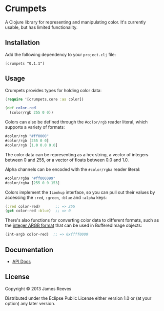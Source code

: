 # Crumpets

A Clojure library for representing and manipulating color. It's
currently usable, but has limited functionality.

## Installation

Add the following dependency to your `project.clj` file:

    [crumpets "0.1.1"]

## Usage

Crumpets provides types for holding color data:

```clojure
(require '[crumpets.core :as color])

(def color-red
  (color/rgb 255 0 0))
```

Colors can also be defined through the `#color/rgb` reader literal,
which supports a variety of formats:

```clojure
#color/rgb "#ff0000"
#color/rgb [255 0 0]
#color/rgb [1.0 0.0 0.0]
```

The color data can be representing as a hex string, a vector of
integers between 0 and 255, or a vector of floats between 0.0 and 1.0.

Alpha channels can be encoded with the `#color/rgba` reader literal:

```clojure
#color/rgba "#ff000099"
#color/rgba [255 0 0 153]
```

Colors implement the `ILookup` interface, so you can pull out their
values by accessing the `:red`, `:green`, `:blue` and `:alpha` keys:

```clojure
(:red color-red)       ;; => 255
(get color-red :blue)  ;; => 0
```

There's also functions for converting color data to different formats,
such as the [integer ARGB format][1] that can be used in BufferedImage
objects:

[1]: http://docs.oracle.com/javase/7/docs/api/java/awt/image/BufferedImage.html#TYPE_INT_ARGB

```clojure
(int-argb color-red)  ;; => 0xffff0000
```

## Documentation

* [API Docs](http://weavejester.github.io/crumpets/)

## License

Copyright © 2013 James Reeves

Distributed under the Eclipse Public License either version 1.0 or (at
your option) any later version.
